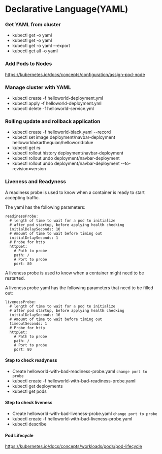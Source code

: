 # Declarative Language(YAML)
### Get YAML from cluster
* kubectl get <deployment-name> -o yaml
* kubectl get <service-name> -o yaml
* kubectl get <service-name> -o yaml --export
* kubectl get all -o yaml

### Add Pods to Nodes
https://kubernetes.io/docs/concepts/configuration/assign-pod-node

### Manage cluster with YAML
* kubectl create -f helloworld-deployment.yml
* kubectl apply -f helloworld-deployment.yml
* kubectl delete -f helloworld-service.yml 

### Rolling update and rollback application
* kubectl create -f helloworld-black.yaml --record
* kubectl set image deployment/navbar-deployment helloworld=karthequian/helloworld:blue
* kubectl get rs
* kubectl rollout history deployment/navbar-deployment
* kubectl rollout undo deployment/navbar-deployment
* kubectl rollout undo deployment/navbar-deployment --to-revision=version

### Liveness and Readyness

A readiness probe is used to know when a container is ready to start accepting traffic.

The yaml has the following parameters:
```
readinessProbe:
  # length of time to wait for a pod to initialize
  # after pod startup, before applying health checking
  initialDelaySeconds: 10
  # Amount of time to wait before timing out
  initialDelaySeconds: 1
  # Probe for http
  httpGet:
    # Path to probe
    path: /
    # Port to probe
    port: 80
```

A liveness probe is used to know when a container might need to be restarted.

A liveness probe yaml has the following parameters that need to be filled out:

```
livenessProbe:
  # length of time to wait for a pod to initialize
  # after pod startup, before applying health checking
  initialDelaySeconds: 10
  # Amount of time to wait before timing out
  timeoutSeconds: 1
  # Probe for http
  httpGet:
    # Path to probe
    path: /
    # Port to probe
    port: 80
```

#### Step to check readyness
* Create helloworld-with-bad-readiness-probe.yaml `change port to probe`
* kubectl create -f helloworld-with-bad-readiness-probe.yaml
* kubectl get deployments
* kubectl get pods

#### Step to check liveness
* Create helloworld-with-bad-liveness-probe.yaml `change port to probe`
* kubectl create -f helloworld-with-bad-liveness-probe.yaml
* kubectl describe <pod-name>

#### Pod Lifecycle
https://kubernetes.io/docs/concepts/workloads/pods/pod-lifecycle